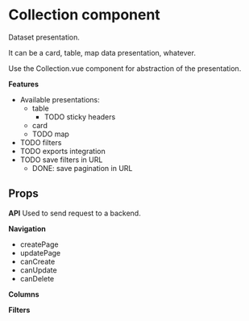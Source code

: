 # Collection component

Dataset presentation.

It can be a card, table, map data presentation, whatever.

Use the Collection.vue component for abstraction of the presentation.

**Features**

* Available presentations:
	* table
		* TODO sticky headers
	* card
	* TODO map
* TODO filters
* TODO exports integration
* TODO save filters in URL
  * DONE: save pagination in URL

## Props

**API**
Used to send request to a backend.

**Navigation**
* createPage
* updatePage
* canCreate
* canUpdate
* canDelete

**Columns**


**Filters**
